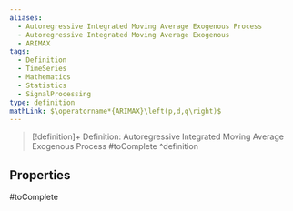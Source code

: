 ```yaml
---
aliases:
  - Autoregressive Integrated Moving Average Exogenous Process
  - Autoregressive Integrated Moving Average Exogenous
  - ARIMAX
tags:
  - Definition
  - TimeSeries
  - Mathematics
  - Statistics
  - SignalProcessing
type: definition
mathLink: $\operatorname*{ARIMAX}\left(p,d,q\right)$
---
```

> [!definition]+ Definition: Autoregressive Integrated Moving Average Exogenous Process
> #toComplete
^definition

## Properties

#toComplete
